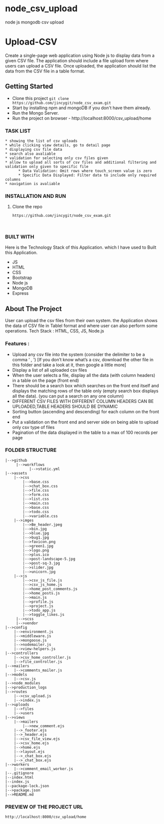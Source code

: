 # node_csv_upload
node js mongodb csv upload
# Upload-CSV

Create a single-page web application using Node js to display data from a given CSV file. The application should include a file upload form where users can upload a CSV file. Once uploaded, the application should list the data from the CSV file in a table format.


## Getting Started
-  Clone this project 
        `git clone https://github.com/jincygit/node_csv_exam.git`
-  Start by installing npm and mongoDB if you don't have them already.
-  Run the Mongo Server.
-  Run the project on browser - http://localhost:8000/csv_upload/home


### TASK LIST
```
* showing the list of csv uploads
* while clicking view details, go to detail page
* displaying csv file data
* search also avaliable
* validation for selecting only csv files given
* allow to upload all sorts of csv files and additional filtering and validation only given to specific file
      * Data Validation: Omit rows where touch_screen value is zero
      * Specific Data Displayed: Filter data to include only required columns
* navigation is avaliable
```


### INSTALLATION AND RUN

1. Clone the repo
   ```sh
   https://github.com/jincygit/node_csv_exam.git
   ```
   ```


### BUILT WITH

Here is the Technology Stack of this Application. which I have used to Built this Application.

-  JS
-  HTML
-  CSS
-  Bootstrap
-  Node js
-  MongoDB
-  Express
## About The Project

User can upload the csv files from their own system. the Application shows the data of CSV file in Tablel format and where user can also perform some operations.
Tech Stack : HTML, CSS, JS, Node.js

### Features :

-  Upload any csv file into the system (consider the delimiter to be a comma ‘ , ’) [If you don’t know
   what’s a csv, download the other file in this folder and take a look at it, then google a little more]
-  Display a list of all uploaded csv files
-  When the user selects a file, display all the data (with column headers) in a table on the page (front
   end)
-  There should be a search box which searches on the front end itself and displays the matching rows
   of the table only (empty search box displays all the data). (you can put a search on any one column)
-  DIFFERENT CSV FILES WITH DIFFERENT COLUMN HEADERS CAN BE UPLOADED,TABLE HEADERS SHOULD BE DYNAMIC
-  Sorting button (ascending and descending) for each column on the front end
-  Put a validation on the front end and server side on being able to upload only csv
   type of files
-  Pagination of the data displayed in the table to a max of 100 records per
   page



### FOLDER STRUCTURE
    |-->github
         |-->workflows
               |-->static.yml
    |-->assets
        |-->css
            |-->base.css
            |-->chat_box.css
            |-->file.css
            |-->form.css
            |-->list.css
            |-->main.css
            |-->base.css
            |-->todo.css
            |-->variable.css     
        |-->imges
            |-->Be_header.jpeg
            |-->bin.jpg
            |-->blue.jpg
            |-->bug1.jpg
            |-->favicon.png
            |-->green1.jpg
            |-->logo.png
            |-->plus.ico
            |-->post-landscape-5.jpg
            |-->post-sq-3.jpg
            |-->slider.jpg
            |-->unicorn.jpg
        |-->js
            |-->csv_js_file.js
            |-->csv_js_home.js
            |-->home_post_comments.js
            |-->home_posts.js
            |-->main.js
            |-->profile.js
            |-->project.js
            |-->todo_app.js
            |-->toggle_likes.js
         |-->scss
         |-->vendor
    |-->config
        |-->environment.js
        |-->middleware.js
        |-->mongoose.js
        |-->nodemailer.js
        |-->view-helpers.js
    |-->controllers
        |-->csv_home_controller.js
        |-->file_controller.js
    |-->mailers
        |-->comments_mailer.js
    |-->models
        |-->csv.js
    |-->node_modules
    |-->production_logs
    |-->routes
        |-->csv_upload.js
        |-->index.js
    |-->uploads
        |-->files
        |-->users
    |-->views
        |-->mailers
            |-->new_comment.ejs
        |-->_footer.ejs
        |-->_header.ejs
        |-->csv_file_view.ejs
        |-->csv_home.ejs
        |-->home.ejs
        |-->layout.ejs
        |-->_chat_box.ejs
        |-->_chat_box.ejs
    |-->workers
        |-->comment_email_worker.js
    |--.gitignore
    |--index.html
    |--index.js
    |--package-lock.json
    |-->package.json
    |-->README.md


### PREVIEW OF THE PROJECT URL
    http://localhost:8000/csv_upload/home

    
